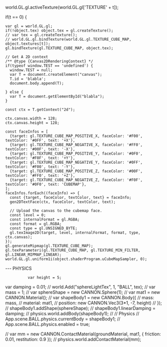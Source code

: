 
  world.GL.gl.activeTexture(world.GL.gl['TEXTURE' + t]);

  if(t == 0) {

    var gl = world.GL.gl;
    if(!object.tex) object.tex = gl.createTexture();
    // var tex = gl.createTexture();
    // world.GL.gl.bindTexture(world.GL.gl.TEXTURE_CUBE_MAP, object.textures[t]);
    gl.bindTexture(gl.TEXTURE_CUBE_MAP, object.tex);

    // Get A 2D context
    /** @type {Canvas2DRenderingContext} */
    if(typeof window.TEST == 'undefined') {
      window.TEST = null;
      var T = document.createElement("canvas");
      T.id = 'blabla';
      document.body.append(T);

    } else {
      var T = document.getElementById("blabla");
    }

    const ctx = T.getContext("2d");

    ctx.canvas.width = 128;
    ctx.canvas.height = 128;

    const faceInfos = [
      {target: gl.TEXTURE_CUBE_MAP_POSITIVE_X, faceColor: '#F00', textColor: '#0FF', text: '+X'},
      {target: gl.TEXTURE_CUBE_MAP_NEGATIVE_X, faceColor: '#FF0', textColor: '#00F', text: '-X'},
      {target: gl.TEXTURE_CUBE_MAP_POSITIVE_Y, faceColor: '#0F0', textColor: '#F0F', text: '+Y'},
      {target: gl.TEXTURE_CUBE_MAP_NEGATIVE_Y, faceColor: '#0FF', textColor: '#F00', text: '-Y'},
      {target: gl.TEXTURE_CUBE_MAP_POSITIVE_Z, faceColor: '#00F', textColor: '#FF0', text: '+Z'},
      {target: gl.TEXTURE_CUBE_MAP_NEGATIVE_Z, faceColor: '#F0F', textColor: '#0F0', text: 'CUBEMAP'},
    ];
    faceInfos.forEach((faceInfo) => {
      const {target, faceColor, textColor, text} = faceInfo;
      gen2DTextFace(ctx, faceColor, textColor, text);

      // Upload the canvas to the cubemap face.
      const level = 0;
      const internalFormat = gl.RGBA;
      const format = gl.RGBA;
      const type = gl.UNSIGNED_BYTE;
      gl.texImage2D(target, level, internalFormat, format, type, ctx.canvas);
    });
    gl.generateMipmap(gl.TEXTURE_CUBE_MAP);
    gl.texParameteri(gl.TEXTURE_CUBE_MAP, gl.TEXTURE_MIN_FILTER, gl.LINEAR_MIPMAP_LINEAR);
    world.GL.gl.uniform1i(object.shaderProgram.uCubeMapSampler, 0);

--- PHYSICS

              var height = 5;
  var damping = 0.01;
  // world.Add("sphereLightTex", 1, "BALL", tex);
  // var mass = 1;
  // var sphereShape = new CANNON.Sphere(1);
  // var mat1 = new CANNON.Material();
  // var shapeBody1 = new CANNON.Body({
  //     mass: mass,
  //     material: mat1,
  //     position: new CANNON.Vec3(3*1, -7, height)
  // });
  // shapeBody1.addShape(sphereShape);
  // shapeBody1.linearDamping = damping;
  // physics.world.addBody(shapeBody1);
  // // Physics
  // App.scene.BALL.physics.currentBody = shapeBody1;
  // App.scene.BALL.physics.enabled = true;

  // var mm = new CANNON.ContactMaterial(groundMaterial, mat1, { friction: 0.01, restitution: 0.9 });
  // physics.world.addContactMaterial(mm);